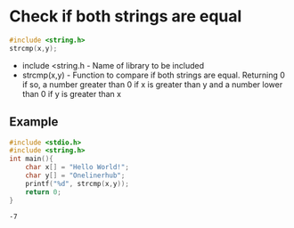 # Check if both strings are equal

```C
#include <string.h>
strcmp(x,y);
```

- include <string.h - Name of library to be included
- strcmp(x,y) - Function to compare if both strings are equal. Returning 0 if so, a number greater than 0 if x is greater than y and a number lower than 0 if y is greater than x

## Example
```C
#include <stdio.h>
#include <string.h>
int main(){
	char x[] = "Hello World!";
	char y[] = "Onelinerhub";
	printf("%d", strcmp(x,y));
	return 0;
}
```
```bash
-7
```
